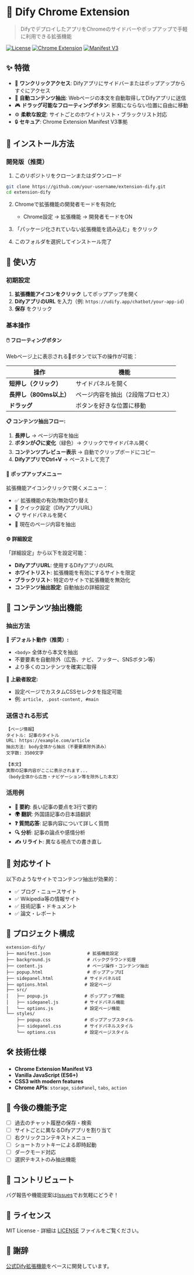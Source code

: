 # 🤖 Dify Chrome Extension

> DifyでデプロイしたアプリをChromeのサイドバーやポップアップで手軽に利用できる拡張機能

[![License](https://img.shields.io/badge/license-MIT-blue.svg)](LICENSE)
[![Chrome Extension](https://img.shields.io/badge/Chrome-Extension-green.svg)](https://developer.chrome.com/docs/extensions/)
[![Manifest V3](https://img.shields.io/badge/Manifest-V3-orange.svg)](https://developer.chrome.com/docs/extensions/mv3/)

## ✨ 特徴

- 🎯 **ワンクリックアクセス**: Difyアプリにサイドバーまたはポップアップからすぐにアクセス
- 📄 **自動コンテンツ抽出**: Webページの本文を自動取得してDifyアプリに送信
- 🎮 **ドラッグ可能なフローティングボタン**: 邪魔にならない位置に自由に移動
- ⚙️ **柔軟な設定**: サイトごとのホワイトリスト・ブラックリスト対応
- 🔒 **セキュア**: Chrome Extension Manifest V3準拠

## 🚀 インストール方法

### 開発版（推奨）

1. このリポジトリをクローンまたはダウンロード
```bash
git clone https://github.com/your-username/extension-dify.git
cd extension-dify
```

2. Chromeで拡張機能の開発者モードを有効化
   - Chrome設定 → 拡張機能 → 開発者モードをON

3. 「パッケージ化されていない拡張機能を読み込む」をクリック

4. このフォルダを選択してインストール完了

## 📖 使い方

### 初期設定

1. **拡張機能アイコンをクリック** してポップアップを開く
2. **DifyアプリのURL** を入力（例: `https://udify.app/chatbot/your-app-id`）
3. **保存** をクリック

### 基本操作

#### 🖱️ フローティングボタン

Webページ上に表示される💬ボタンで以下の操作が可能：

| 操作 | 機能 |
|------|------|
| **短押し（クリック）** | サイドパネルを開く |
| **長押し（800ms以上）** | ページ内容を抽出（2段階プロセス） |
| **ドラッグ** | ボタンを好きな位置に移動 |

**📋 コンテンツ抽出フロー:**
1. **長押し** → ページ内容を抽出
2. **ボタンが📋に変化**（緑色）→ クリックでサイドパネル開く  
3. **コンテンツプレビュー表示** → 自動でクリップボードにコピー
4. **DifyアプリでCtrl+V** → ペーストして完了

#### 📱 ポップアップメニュー

拡張機能アイコンクリックで開くメニュー：

- ✅ 拡張機能の有効/無効切り替え
- 🔧 クイック設定（DifyアプリURL）
- 📋 サイドパネルを開く
- 📄 現在のページ内容を抽出

#### ⚙️ 詳細設定

「詳細設定」から以下を設定可能：

- **DifyアプリURL**: 使用するDifyアプリのURL
- **ホワイトリスト**: 拡張機能を有効にするサイトを限定
- **ブラックリスト**: 特定のサイトで拡張機能を無効化
- **コンテンツ抽出設定**: 自動抽出の詳細設定

## 🔧 コンテンツ抽出機能

### 抽出方法

**🔸 デフォルト動作（推奨）:**
- `<body>` 全体から本文を抽出
- 不要要素を自動除外（広告、ナビ、フッター、SNSボタン等）
- より多くのコンテンツを確実に取得

**🔸 上級者設定:**
- 設定ページでカスタムCSSセレクタを指定可能
- 例: `article, .post-content, #main`

### 送信される形式

```
【ページ情報】
タイトル: 記事のタイトル
URL: https://example.com/article
抽出方法: body全体から抽出（不要要素除外済み）
文字数: 3500文字

【本文】
実際の記事内容がここに表示されます...
（body全体から広告・ナビゲーション等を除外した本文）
```

### 活用例

- **📝 要約**: 長い記事の要点を3行で要約
- **🌍 翻訳**: 外国語記事の日本語翻訳
- **❓ 質問応答**: 記事内容について詳しく質問
- **🔍 分析**: 記事の論点や感情分析
- **✍️ リライト**: 異なる視点での書き直し

## 🎯 対応サイト

以下のようなサイトでコンテンツ抽出が効果的：

- ✅ ブログ・ニュースサイト
- ✅ Wikipedia等の情報サイト
- ✅ 技術記事・ドキュメント
- ✅ 論文・レポート

## 📁 プロジェクト構成

```
extension-dify/
├── manifest.json              # 拡張機能設定
├── background.js              # バックグラウンド処理
├── content.js                 # ページ操作・コンテンツ抽出
├── popup.html                 # ポップアップUI
├── sidepanel.html            # サイドパネルUI
├── options.html              # 設定ページ
├── src/
│   ├── popup.js              # ポップアップ機能
│   ├── sidepanel.js          # サイドパネル機能
│   └── options.js            # 設定ページ機能
└── styles/
    ├── popup.css             # ポップアップスタイル
    ├── sidepanel.css         # サイドパネルスタイル
    └── options.css           # 設定ページスタイル
```

## 🛠️ 技術仕様

- **Chrome Extension Manifest V3**
- **Vanilla JavaScript (ES6+)**
- **CSS3 with modern features**
- **Chrome APIs**: `storage`, `sidePanel`, `tabs`, `action`

## 🔮 今後の機能予定

- [ ] 過去のチャット履歴の保存・検索
- [ ] サイトごとに異なるDifyアプリを割り当て
- [ ] 右クリックコンテキストメニュー
- [ ] ショートカットキーによる即時起動
- [ ] ダークモード対応
- [ ] 選択テキストのみ抽出機能

## 🤝 コントリビュート

バグ報告や機能提案は[Issues](https://github.com/your-username/extension-dify/issues)でお気軽にどうぞ！

## 📄 ライセンス

MIT License - 詳細は [LICENSE](LICENSE) ファイルをご覧ください。

## 🙏 謝辞

[公式Dify拡張機能](https://chromewebstore.google.com/detail/dify-chatbot/ceehdapohffmjmkdcifjofadiaoeggaf?hl=ja)をベースに開発しています。